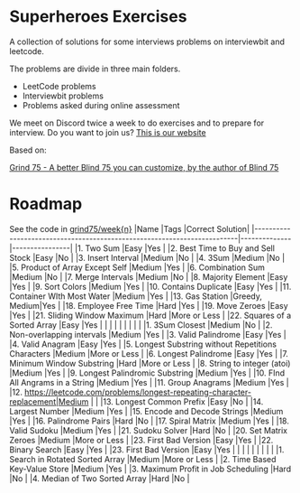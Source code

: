 # Superheroes Exercises

A collection of solutions for some interviews problems on interviewbit and leetcode.

The problems are divide in three main folders.

- LeetCode problems
- Interviewbit problems
- Problems asked during online assessment

We meet on Discord twice a week to do exercises and to prepare for interview. 
Do you want to join us? [This is our website](https://www.superheroesvalley.fun/)

Based on: 

[Grind 75 - A better Blind 75 you can customize, by the author of Blind 75](https://www.techinterviewhandbook.org/grind75?hours=20&order=topics&weeks=8)

# Roadmap
See the code in [grind75/week{n}](./grind75/)
|Name                                                                     |Tags          |Correct Solution|
|-------------------------------------------------------------------------|--------------|----------------|
|1. Two Sum                                                               |Easy          |Yes             |
|2. Best Time to Buy and Sell Stock                                       |Easy          |No              |
|3. Insert Interval                                                       |Medium        |No              |
|4. 3Sum                                                                  |Medium        |No              |
|5. Product of Array Except Self                                          |Medium        |Yes             |
|6. Combination Sum                                                       |Medium        |No              |
|7. Merge Intervals                                                       |Medium        |No              |
|8. Majority Element                                                      |Easy          |Yes             |
|9. Sort Colors                                                           |Medium        |Yes             |
|10. Contains Duplicate                                                   |Easy          |Yes             |
|11. Container WIth Most Water                                            |Medium        |Yes             |
|13. Gas Station                                                          |Greedy, Medium|Yes             |
|18. Employee Free Time                                                   |Hard          |Yes             |
|19. Move Zeroes                                                          |Easy          |Yes             |
|21. Sliding Window Maximum                                               |Hard          |More or Less    |
|22. Squares of a Sorted Array                                            |Easy          |Yes             |
|                                                                         |              |                |
|                                                                         |              |                |
|1. 3Sum Closest                                                          |Medium        |No              |
|2. Non-overlapping intervals                                             |Medium        |Yes             |
|3. Valid Palindrome                                                      |Easy          |Yes             |
|4. Valid Anagram                                                         |Easy          |Yes             |
|5. Longest Substring without Repetitions Characters                      |Medium        |More or Less    |
|6. Longest Palindrome                                                    |Easy          |Yes             |
|7. Minimum Window Substring                                              |Hard          |More or Less    |
|8. String to integer (atoi)                                              |Medium        |Yes             |
|9. Longest Palindromic Substring                                         |Medium        |Yes             |
|10. FInd All Angrams in a String                                         |Medium        |Yes             |
|11. Group Anagrams                                                       |Medium        |Yes             |
|12. https://leetcode.com/problems/longest-repeating-character-replacement|Medium        |                |
|13. Longest Common Prefix                                                |Easy          |No              |
|14. Largest Number                                                       |Medium        |Yes             |
|15. Encode and Decode Strings                                            |Medium        |Yes             |
|16. Palindrome Pairs                                                     |Hard          |No              |
|17. Spiral Matrix                                                        |Medium        |Yes             |
|18. Valid Sudoku                                                         |Medium        |Yes             |
|21. Sudoku Solver                                                        |Hard          |No              |
|20. Set Matrix Zeroes                                                    |Medium        |More or Less    |
|23. First Bad Version                                                    |Easy          |Yes             |
|22. Binary Search                                                        |Easy          |Yes             |
|23. First Bad Version                                                    |Easy          |Yes             |
|                                                                         |              |                |
|                                                                         |              |                |
|1. Search in Rotated Sorted Array                                        |Medium        |More or Less    |
|2. Time Based Key-Value Store                                            |Medium        |Yes             |
|3. Maximum Profit in Job Scheduling                                      |Hard          |No              |
|4. Median of Two Sorted Array                                            |Hard          |No              |
